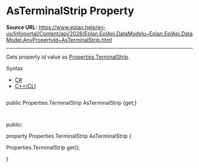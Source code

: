 # AsTerminalStrip Property

**Source URL:** https://www.eplan.help/en-us/Infoportal/Content/api/2026/Eplan.EplApi.DataModelu~Eplan.EplApi.DataModel.AnyPropertyId~AsTerminalStrip.html

---

Gets property id value as [Properties.TerminalStrip](Eplan.EplApi.DataModelu~Eplan.EplApi.DataModel.Properties+TerminalStrip.html).

Syntax

- [C#](#i-syntax-CS)
- [C++/CLI](#i-syntax-CPP2005)

```
```
public Properties.TerminalStrip AsTerminalStrip {get;}
```
```

```
```
public:

property Properties.TerminalStrip AsTerminalStrip {

   Properties.TerminalStrip get();

}
```
```
